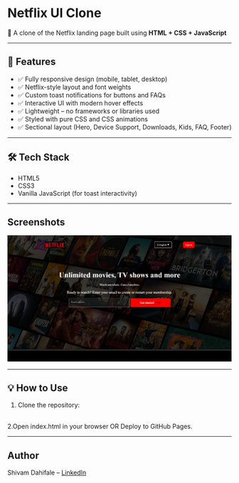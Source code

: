 # Netflix UI Clone

🔴 A clone of the Netflix landing page built using **HTML + CSS + JavaScript**

---

## 🔧 Features

- ✅ Fully responsive design (mobile, tablet, desktop)
- ✅ Netflix-style layout and font weights
- ✅ Custom toast notifications for buttons and FAQs
- ✅ Interactive UI with modern hover effects
- ✅ Lightweight – no frameworks or libraries used
- ✅ Styled with pure CSS and CSS animations
- ✅ Sectional layout (Hero, Device Support, Downloads, Kids, FAQ, Footer)

---


## 🛠️ Tech Stack

- HTML5  
- CSS3  
- Vanilla JavaScript (for toast interactivity)

---





<!-- ## Demo
[Live on GitHub Pages](https://yourusername.github.io/your-repo-name/) -->

## Screenshots
![Screenshot](resources/homepage.png)

---


## 💡 How to Use

1. Clone the repository:
<br/>
2.Open index.html in your browser OR
Deploy to GitHub Pages.





---

## Author
Shivam Dahifale – [LinkedIn](https://linkedin.com/in/shivam-dahifale-018040238)
